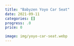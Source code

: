 ```yaml
---
title: "Babyzen Yoyo Car Seat"
date: 2021-09-11
categories: []
progress: .0
price: 0

image: img/yoyo-car-seat.webp
---
```


